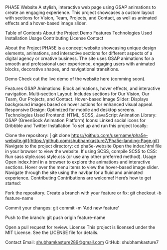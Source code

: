 PHA5E Website
A stylish, interactive web page using GSAP animations to create an engaging experience. This project showcases a custom layout with sections for Vision, Team, Projects, and Contact, as well as animated effects and a hover-based image slider.

Table of Contents
About the Project
Demo
Features
Technologies Used
Installation
Usage
Contributing
License
Contact

About the Project
PHA5E is a concept website showcasing unique design elements, animations, and interactive sections for different aspects of a digital agency or creative business. The site uses GSAP animations for a smooth and professional user experience, engaging users with animated blocks, decorative shapes, and navigational transitions.

Demo
Check out the live demo of the website here (comming soon).

Features
GSAP Animations: Block animations, hover effects, and interactive navigation.
Multi-section Layout: Includes sections for Our Vision, Our Team, Our Projects, and Contact.
Hover-based Image Slider: Displays background images based on hover actions for enhanced visual appeal.
Responsive Design: Optimized for mobile and desktop screens.
Technologies Used
Frontend: HTML, SCSS, JavaScript
Animation Library: GSAP (GreenSock Animation Platform)
Icons: Linked social icons for Dribbble and Twitter
Installation
To set up and run this project locally:

Clone the repository:
[
git clone https://github.com/username/pha5e-website.git](https://github.com/shubhamkasture7/Pha5e-landing-Page.git)
Navigate to the project directory:
cd pha5e-website
Open the index.html file in your browser to view the website.
If using SCSS, compile SCSS to CSS:
Run sass style.scss style.css (or use any other preferred method).
Usage
Open index.html in a browser to explore the animations and interactive sections.
Hover over the menu items to view the hover-based image slider.
Navigate through the site using the navbar for a fluid and animated experience.
Contributing
Contributions are welcome! Here’s how to get started:

Fork the repository.
Create a branch with your feature or fix:
git checkout -b feature-name

Commit your changes:
git commit -m 'Add new feature'

Push to the branch:
git push origin feature-name

Open a pull request for review.
License
This project is licensed under the MIT License. See the LICENSE file for details.

Contact
Email: shubhamkasture289@gmail.com
GitHub: shubhamkasture7

